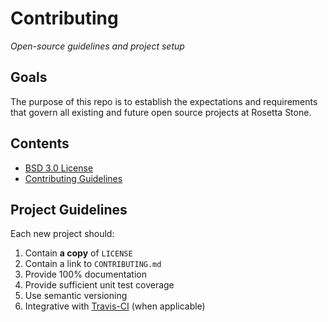 # Contributing

*Open-source guidelines and project setup*

## Goals

The purpose of this repo is to establish the expectations and requirements that govern all existing and future open source projects at Rosetta Stone.

## Contents

* [BSD 3.0 License](https://github.com/rosettastone/Contributing/blob/master/LICENSE)
* [Contributing Guidelines](https://github.com/rosettastone/Contributing/blob/master/CONTRIBUTING.md)

## Project Guidelines

Each new project should:

1. Contain **a copy** of `LICENSE`
2. Contain a link to `CONTRIBUTING.md`
3. Provide 100% documentation
4. Provide sufficient unit test coverage
5. Use semantic versioning
6. Integrative with [Travis-CI](https://travis-ci.org) (when applicable)
